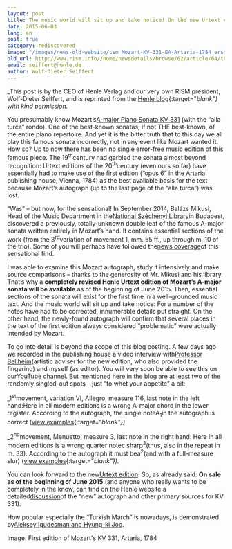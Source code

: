 ```yaml
---
layout: post
title: The music world will sit up and take notice! On the new Urtext edition of Mozart’s Piano Sonata in A Major KV 331
date: 2015-06-03
lang: en
post: true
category: rediscovered
image: "/images/news-old-website/csm_Mozart-KV-331-EA-Artaria-1784_erste-Auflage_73146a8a1b.jpg"
old_url: http://www.rism.info//home/newsdetails/browse/62/article/64/the-music-world-will-sit-up-and-take-notice-on-the-new-urtext-edition-of-mozarts-piano-sonata-in.html
email: seiffert@henle.de
author: Wolf-Dieter Seiffert
---
```



_This post is by the CEO of Henle Verlag and our very own RISM president, Wolf-Dieter Seiffert, and is reprinted from the [Henle blog](http://www.henle.de/blog/en/2015/05/25/the-music-world-will-sit-up-and-take-notice-on-the-new-urtext-edition-of-mozart%E2%80%99s-piano-sonata-in-a-major-kv-331/){:target="_blank"} with kind permission._

You presumably know Mozart’s[A-major Piano Sonata KV 331](https://www.youtube.com/watch?v=6X6zE_YiOvM) (with the “alla turca” rondo). One of the best-known sonatas, if not THE best-known, of the entire piano repertoire. And yet it is the bitter truth that to this day we all play this famous sonata incorrectly, not in any event like Mozart wanted it. How so? Up to now there has been no single error-free music edition of this famous piece. The 19<sup>th</sup>century had garbled the sonata almost beyond recognition: Urtext editions of the 20<sup>th</sup>century (even ours so far) have essentially had to make use of the first edition (“opus 6” in the Artaria publishing house, Vienna, 1784) as the best available basis for the text because Mozart’s autograph (up to the last page of the “alla turca”) was lost.

“Was” – but now, for the sensational! In September 2014, Balázs Mikusi, Head of the Music Department in the[National Széchényi Library](http://www.oszk.hu/en)in Budapest, discovered a previously, totally-unknown double leaf of the famous A-major sonata written entirely in Mozart’s hand. It contains essential sections of the work (from the 3<sup>rd</sup>variation of movement 1, mm. 55 ff., up through m. 10 of the trio). Some of you will perhaps have followed the[news coverage](http://www.theguardian.com/music/tomserviceblog/2014/sep/29/mozart-piano-sonata-manuscript-budapest)of this sensational find.

I was able to examine this Mozart autograph, study it intensively and make source comparisons – thanks to the generosity of Mr. Mikusi and his library. That’s why a **completely revised Henle Urtext edition of Mozart’s A-major sonata will be available** as of the beginning of June 2015. Then, essential sections of the sonata will exist for the first time in a well-grounded music text. And the music world will sit up and take notice: For a number of the notes have had to be corrected, innumerable details put straight. On the other hand, the newly-found autograph will confirm that several places in the text of the first edition always considered “problematic” were actually intended by Mozart.

To go into detail is beyond the scope of this blog posting. A few days ago we recorded in the publishing house a video interview with[Professor Bellheim](http://www.henle.de/en/the-publishing-house/contributors/markus-bellheim.html)(artistic adviser for the new edition, who also provided the fingering) and myself (as editor). You will very soon be able to see this on our[YouTube channel](https://www.youtube.com/user/Henleverlag). But mentioned here in the blog are at least two of the randomly singled-out spots – just “to whet your appetite” a bit:

_1<sup>st</sup>movement, variation VI, Allegro, measure 116, last note in the left hand:Here in all modern editions is a wrong A-major chord in the lower register. According to the autograph, the single noteA<sub>1</sub>in the autograph is correct ([view examples](http://www.henle.de/blog/en/2015/05/25/the-music-world-will-sit-up-and-take-notice-on-the-new-urtext-edition-of-mozart%E2%80%99s-piano-sonata-in-a-major-kv-331/){:target="_blank"})._

_2<sup>nd</sup>movement, Menuetto, measure 3, last note in the right hand: Here in all modern editions is a wrong quarter notec sharp<sup>3</sup>(thus, also in the repeat in m. 33). According to the autograph it must bea<sup>2</sup>(and with a full-measure slur) ([view examples](http://www.henle.de/blog/en/2015/05/25/the-music-world-will-sit-up-and-take-notice-on-the-new-urtext-edition-of-mozart%E2%80%99s-piano-sonata-in-a-major-kv-331/){:target="_blank"})._

You can look forward to the new[Urtext edition](http://www.henle.de/en/detail/index.html?Title=Klaviersonate+A-dur+KV+331+%28300i%29+mit+t%C3%BCrkischem+Marsch+%28Alla+Turca%29_1300). So, as already said: **On sale**  **as of the beginning of June 2015** (and anyone who really wants to be completely in the know, can find on the Henle website a detailed[discussion](http://www.henle.de/download/KB_ausfuehrlich/1300en.pdf)of the “new” autograph and other primary sources for KV 331).

How popular especially the “Turkish March” is nowadays, is demonstrated by[Aleksey Igudesman and Hyung-ki Joo](http://www.youtube.com/watch?v=906_vLPziZY&sns=em).

Image: First edition of Mozart's KV 331, Artaria, 1784

<script type="text/javascript">var switchTo5x=true;</script><script type="text/javascript" src="http://w.sharethis.com/button/buttons.js"></script><script type="text/javascript">stLight.options({publisher: "9b601438-1ce1-49d8-bfd7-9cff5df54c17", doNotHash: false, doNotCopy: false, hashAddressBar: false});</script>